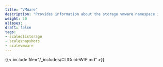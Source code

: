 ```yaml
---
title: "VMWare"
description: "Provides information about the storage vmware namespace in the TrueNAS CLI. Includes command syntax and common commands."
weight: 50
aliases:
draft: false
tags:
- scaleclistorage
- scalesnapshots
- scalevmware
---
```




{{< include file="/_includes/CLIGuideWIP.md" >}}
